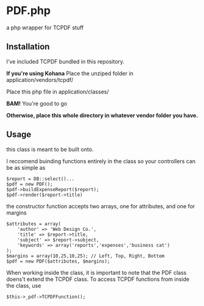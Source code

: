 PDF.php
============================

a php wrapper for TCPDF stuff


## Installation ##

I've included TCPDF bundled in this repository.

**If you're using Kohana**
Place the unziped folder in 
    application/vendors/tcpdf/

Place this php file in 
    application/classes/

**BAM!** You're good to go

**Otherwise, place this whole directory in whatever vendor folder you have.**

## Usage ##

this class is meant to be built onto.

I reccomend buinding functions entirely in the class so your controllers can be as simple as

    $report = DB::select()...
    $pdf = new PDF();
    $pdf->buildExpenseReport($report);
    $pdf->render($report->title)

the constructor function accepts two arrays, one for attributes, and one for margins

    $attributes = array(
    	'author' => 'Web Design Co.',
    	'title' => $report->title,
    	'subject' => $report->subject,
    	'keywords' => array('reports','expenses','business cat')
	);
	$margins = array(10,25,10,25); // Left, Top, Right, Bottom
	$pdf = new PDF($attributes, $margins);

When working inside the class, it is important to note that the PDF class doens't extend the
TCPDF class. To access TCPDF functions from inside the class, use
    
    $this->_pdf->TCPDFFunction();

